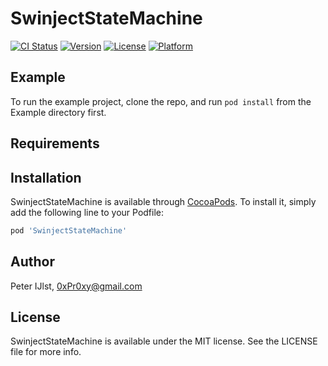 # SwinjectStateMachine

[![CI Status](https://img.shields.io/travis/0xPr0xy/SwinjectStateMachine.svg?style=flat)](https://travis-ci.org/0xPr0xy/SwinjectStateMachine)
[![Version](https://img.shields.io/cocoapods/v/SwinjectStateMachine.svg?style=flat)](https://cocoapods.org/pods/SwinjectStateMachine)
[![License](https://img.shields.io/cocoapods/l/SwinjectStateMachine.svg?style=flat)](https://cocoapods.org/pods/SwinjectStateMachine)
[![Platform](https://img.shields.io/cocoapods/p/SwinjectStateMachine.svg?style=flat)](https://cocoapods.org/pods/SwinjectStateMachine)

## Example

To run the example project, clone the repo, and run `pod install` from the Example directory first.

## Requirements

## Installation

SwinjectStateMachine is available through [CocoaPods](https://cocoapods.org). To install
it, simply add the following line to your Podfile:

```ruby
pod 'SwinjectStateMachine'
```

## Author

Peter IJlst, 0xPr0xy@gmail.com

## License

SwinjectStateMachine is available under the MIT license. See the LICENSE file for more info.

